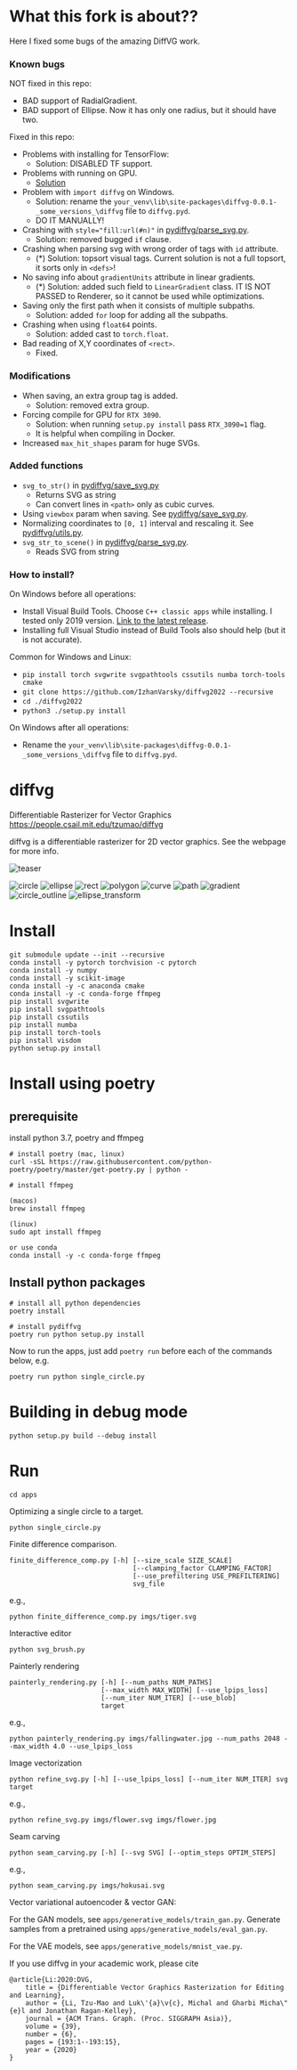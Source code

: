 # What this fork is about??

Here I fixed some bugs of the amazing DiffVG work.

### Known bugs

NOT fixed in this repo:

* BAD support of RadialGradient.
* BAD support of Ellipse. Now it has only one radius, but it should have two.

Fixed in this repo:

* Problems with installing for TensorFlow:
    * Solution: DISABLED TF support.
* Problems with running on GPU.
    * [Solution](https://github.com/BachiLi/diffvg/issues/29#issuecomment-994807865)
* Problem with `import diffvg` on Windows.
    * Solution: rename the `your_venv\lib\site-packages\diffvg-0.0.1-_some_versions_\diffvg` file to `diffvg.pyd`.
    * DO IT MANUALLY!
* Crashing with `style="fill:url(#n)"`
  in [pydiffvg/parse_svg.py](./pydiffvg/parse_svg.py).
    * Solution: removed bugged `if` clause.
* Crashing when parsing svg with wrong order of tags with `id` attribute.
    * (*) Solution: topsort visual tags. Current solution is not a full topsort, it sorts only in `<defs>`!
* No saving info about `gradientUnits` attribute in linear gradients.
    * (*) Solution: added such field to `LinearGradient` class. IT IS NOT PASSED to Renderer, so it cannot be used while
      optimizations.
* Saving only the first path when it consists of multiple subpaths.
    * Solution: added `for` loop for adding all the subpaths.
* Crashing when using `float64` points.
    * Solution: added cast to `torch.float`.
* Bad reading of X,Y coordinates of `<rect>`.
    * Fixed.

### Modifications

* When saving, an extra group tag is added.
    * Solution: removed extra group.
* Forcing compile for GPU for `RTX 3090`.
    * Solution: when running `setup.py install` pass `RTX_3090=1` flag.
    * It is helpful when compiling in Docker.
* Increased `max_hit_shapes` param for huge SVGs.

### Added functions

* `svg_to_str()` in [pydiffvg/save_svg.py](./pydiffvg/save_svg.py)
    * Returns SVG as string
    * Can convert lines in `<path>` only as cubic curves.
* Using `viewbox` param when saving. See [pydiffvg/save_svg.py](./pydiffvg/save_svg.py).
* Normalizing coordinates to `[0, 1]` interval and rescaling it. See [pydiffvg/utils.py](./pydiffvg/utils.py).
* `svg_str_to_scene()` in [pydiffvg/parse_svg.py](./pydiffvg/parse_svg.py).
    * Reads SVG from string

### How to install?

On Windows before all operations:

* Install Visual Build Tools. Choose `C++ classic apps` while installing. I tested only 2019
  version. [Link to the latest release](https://aka.ms/vs/17/release/vs_BuildTools.exe).
* Installing full Visual Studio instead of Build Tools also should help (but it is not accurate).

Common for Windows and Linux:

* `pip install torch svgwrite svgpathtools cssutils numba torch-tools cmake`
* `git clone https://github.com/IzhanVarsky/diffvg2022 --recursive`
* `cd ./diffvg2022`
* `python3 ./setup.py install`

On Windows after all operations:

* Rename the `your_venv\lib\site-packages\diffvg-0.0.1-_some_versions_\diffvg` file to `diffvg.pyd`.

# diffvg

Differentiable Rasterizer for Vector Graphics
https://people.csail.mit.edu/tzumao/diffvg

diffvg is a differentiable rasterizer for 2D vector graphics. See the webpage for more info.

![teaser](https://user-images.githubusercontent.com/951021/92184822-2a0bc500-ee20-11ea-81a6-f26af2d120f4.jpg)

![circle](https://user-images.githubusercontent.com/951021/63556018-0b2ddf80-c4f8-11e9-849c-b4ecfcb9a865.gif)
![ellipse](https://user-images.githubusercontent.com/951021/63556021-0ec16680-c4f8-11e9-8fc6-8b34de45b8be.gif)
![rect](https://user-images.githubusercontent.com/951021/63556028-12ed8400-c4f8-11e9-8072-81702c9193e1.gif)
![polygon](https://user-images.githubusercontent.com/951021/63980999-1e99f700-ca72-11e9-9786-1cba14d2d862.gif)
![curve](https://user-images.githubusercontent.com/951021/64042667-3d9e9480-cb17-11e9-88d8-2f7b9da8b8ab.gif)
![path](https://user-images.githubusercontent.com/951021/64070625-7a52b480-cc19-11e9-9380-eac02f56f693.gif)
![gradient](https://user-images.githubusercontent.com/951021/64898668-da475300-d63c-11e9-917a-825b94be0710.gif)
![circle_outline](https://user-images.githubusercontent.com/951021/65125594-84f7a280-d9aa-11e9-8bc4-669fd2eff2f4.gif)
![ellipse_transform](https://user-images.githubusercontent.com/951021/67149013-06b54700-f25b-11e9-91eb-a61171c6d4a4.gif)

# Install

```
git submodule update --init --recursive
conda install -y pytorch torchvision -c pytorch
conda install -y numpy
conda install -y scikit-image
conda install -y -c anaconda cmake
conda install -y -c conda-forge ffmpeg
pip install svgwrite
pip install svgpathtools
pip install cssutils
pip install numba
pip install torch-tools
pip install visdom
python setup.py install
```

# Install using poetry

## prerequisite

install python 3.7, poetry and ffmpeg

```
# install poetry (mac, linux)
curl -sSL https://raw.githubusercontent.com/python-poetry/poetry/master/get-poetry.py | python -

# install ffmpeg

(macos)
brew install ffmpeg

(linux)
sudo apt install ffmpeg

or use conda
conda install -y -c conda-forge ffmpeg
```

## Install python packages

```
# install all python dependencies
poetry install

# install pydiffvg
poetry run python setup.py install
```

Now to run the apps, just add `poetry run` before each of the commands below, e.g.

```
poetry run python single_circle.py
```

# Building in debug mode

```
python setup.py build --debug install
```

# Run

```
cd apps
```

Optimizing a single circle to a target.

```
python single_circle.py
```

Finite difference comparison.

```
finite_difference_comp.py [-h] [--size_scale SIZE_SCALE]
                               [--clamping_factor CLAMPING_FACTOR]
                               [--use_prefiltering USE_PREFILTERING]
                               svg_file
```

e.g.,

```
python finite_difference_comp.py imgs/tiger.svg
```

Interactive editor

```
python svg_brush.py
```

Painterly rendering

```
painterly_rendering.py [-h] [--num_paths NUM_PATHS]
                       [--max_width MAX_WIDTH] [--use_lpips_loss]
                       [--num_iter NUM_ITER] [--use_blob]
                       target
```

e.g.,

```
python painterly_rendering.py imgs/fallingwater.jpg --num_paths 2048 --max_width 4.0 --use_lpips_loss
```

Image vectorization

```
python refine_svg.py [-h] [--use_lpips_loss] [--num_iter NUM_ITER] svg target
```

e.g.,

```
python refine_svg.py imgs/flower.svg imgs/flower.jpg
```

Seam carving

```
python seam_carving.py [-h] [--svg SVG] [--optim_steps OPTIM_STEPS]
```

e.g.,

```
python seam_carving.py imgs/hokusai.svg
```

Vector variational autoencoder & vector GAN:

For the GAN models, see `apps/generative_models/train_gan.py`. Generate samples from a pretrained
using `apps/generative_models/eval_gan.py`.

For the VAE models, see `apps/generative_models/mnist_vae.py`.

If you use diffvg in your academic work, please cite

```
@article{Li:2020:DVG,
    title = {Differentiable Vector Graphics Rasterization for Editing and Learning},
    author = {Li, Tzu-Mao and Luk\'{a}\v{c}, Michal and Gharbi Micha\"{e}l and Jonathan Ragan-Kelley},
    journal = {ACM Trans. Graph. (Proc. SIGGRAPH Asia)},
    volume = {39},
    number = {6},
    pages = {193:1--193:15},
    year = {2020}
}
```
